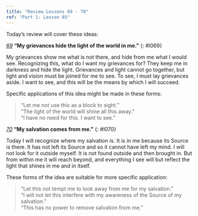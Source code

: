 ```yaml
---
title: "Review Lessons 69 - 70"
ref: "Part 1: Lesson 85"
---
```


Today’s review will cover these ideas:

[*69*](/acim/workbook/l069/?r=1) **“My grievances hide the light of the world in me.”**
{: #l069}

My grievances show me what is not there, and hide from me what I would
see. Recognizing this, what do I want my grievances for? They keep me in
darkness and hide the light. Grievances and light cannot go together,
but light and vision must be joined for me to see. To see, I must lay
grievances aside. I want to see, and this will be the means by which I
will succeed.

Specific applications of this idea might be made in these forms:

> “Let me not use this as a block to sight.”<br/>
> “The light of the world will shine all this away.”<br/>
> “I have no need for this. I want to see.”

[*70*](/acim/workbook/l070/?r=1) **“My salvation comes from me.”**
{: #l070}

Today I will recognize where my salvation is. It is in me because its
Source is there. It has not left its Source and so it cannot have left
my mind. I will not look for it outside myself. It is not found outside
and then brought in. But from within me it will reach beyond, and
everything I see will but reflect the light that shines in me and in
itself.

These forms of the idea are suitable for more specific application:

> “Let this not tempt me to look away from me for my salvation.”<br/>
> “I will not let this interfere with my awareness of the Source of my salvation.”<br/>
> “This has no power to remove salvation from me.”

